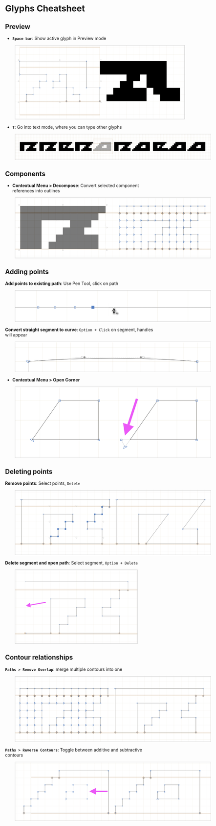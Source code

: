 

# Glyphs Cheatsheet

## Preview

* **`Space bar`**: Show active glyph in Preview mode

<img src="preview.png" style="margin-left: 2rem; max-width: 40rem; max-height: 15rem; border: 1px solid #ccc" />


* **`T`**: Go into text mode, where you can type other glyphs

<img src="text-mode.png" style="margin-left: 2rem; max-width: 40rem; max-height: 15rem; border: 1px solid #ccc" />


## Components

* **Contextual Menu > Decompose**: Convert selected component references into outlines

<img src="decompose2.png" style="margin-left: 2rem; max-width: 40rem; max-height: 15rem; border: 1px solid #ccc" />


## Adding points

**Add points to existing path**: Use Pen Tool, click on path

<img src="add-points.png" style="margin-left: 2rem; max-width: 40rem; max-height: 15rem; border: 1px solid #ccc" />


**Convert straight segment to curve**: `Option + Click` on segment, handles will appear

<img src="handles.png" style="margin-left: 2rem; max-width: 40rem; max-height: 15rem; border: 1px solid #ccc" />

* **Contextual Menu > Open Corner**

<img src="open-corner.png" style="margin-left: 2rem; max-width: 40rem; max-height: 15rem; border: 1px solid #ccc" />


## Deleting points

**Remove points**: Select points, `Delete`

<img src="remove-points.png" style="margin-left: 2rem; max-width: 40rem;max-height: 15rem; border: 1px solid #ccc" />


**Delete segment and open path**: Select segment, `Option + Delete`

<img src="delete-segment.png" style="margin-left: 2rem; max-width: 40rem; max-height: 15rem; border: 1px solid #ccc" />

## Contour relationships

**`Paths > Remove Overlap`**: merge multiple contours into one

<img src="remove-overlap.png" style="margin-left: 2rem; max-width: 40rem; max-height: 15rem; border: 1px solid #ccc" />

**`Paths > Reverse Contours`**: Toggle between additive and subtractive contours

<img src="reverse-contour.png" style="margin-left: 2rem; max-width: 40rem; max-height: 15rem; border: 1px solid #ccc" />
